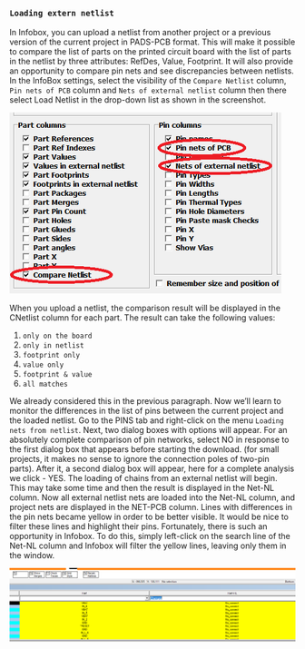 ### `Loading extern netlist`

In Infobox, you can upload a netlist from another project or a previous version of the current project in PADS-PCB format. This will make it possible to compare the list of parts on the printed circuit board with the list of parts in the netlist by three attributes: RefDes, Value, Footprint. It will also provide an opportunity to compare pin nets and see discrepancies between netlists. In the InfoBox settings, select the visibility of the `Compare Netlist` column, `Pin nets of PCB` column and `Nets of external netlist` column then there select Load Netlist in the drop-down list as shown in the screenshot.

![Loading extern netlist](pictures/inl1.png)

When you upload a netlist, the comparison result will be displayed in the CNetlist column for each part. The result can take the following values:

1) `only on the board`
2) `only in netlist`
3) `footprint only`
4) `value only`
5) `footprint & value`
6) `all matches`

We already considered this in the previous paragraph. Now we’ll learn to monitor the differences in the list of pins between the current project and the loaded netlist. Go to the PINS tab and right-click on the menu `Loading nets from netlist`. Next, two dialog boxes with options will appear. For an absolutely complete comparison of pin networks, select NO in response to the first dialog box that appears before starting the download. (for small projects, it makes no sense to ignore the connection poles of two-pin parts). After it, a second dialog box will appear, here for a complete analysis we click - YES. The loading of chains from an external netlist will begin. This may take some time and then the result is displayed in the Net-NL column. Now all external netlist nets are loaded into the Net-NL column, and project nets are displayed in the NET-PCB column. Lines with differences in the pin nets became yellow in order to be better visible. It would be nice to filter these lines and highlight their pins. Fortunately, there is such an opportunity in Infobox. To do this, simply left-click on the search line of the Net-NL column and Infobox will filter the yellow lines, leaving only them in the window.


![Loading extern netlist](pictures/inl2.png)
